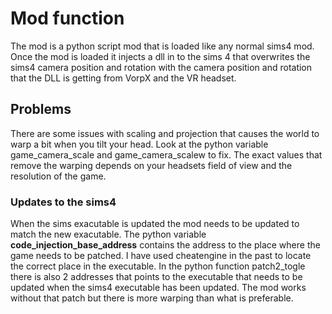 # Mod function

The mod is a python script mod that is loaded like any normal sims4 mod. Once the mod is loaded it injects a dll in to the sims 4 that overwrites
the sims4 camera position and rotation with the camera position and rotation that the DLL is getting from VorpX and the VR headset.

## Problems
There are some issues with scaling and projection that causes the world to warp a bit when you tilt your head. Look at the python variable game_camera_scale
and game_camera_scalew to fix. The exact values that remove the warping depends on your headsets field of view and the resolution of the game.

### Updates to the sims4
When the sims exacutable is updated the mod needs to be updated to match the new exacutable. The python variable **code_injection_base_address**
contains the address to the place where the game needs to be patched. I have used cheatengine in the past to locate the correct place in the executable.
In the python function patch2_togle there is also 2 addresses that points to the executable that needs to be updated when the sims4 executable has been updated. The mod works without that patch but there is more warping than what is preferable.
